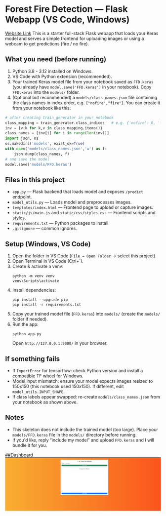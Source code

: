 # Forest Fire Detection — Flask Webapp (VS Code, Windows)
[Website Link](https://forestfiredetection-2.onrender.com)
This is a starter full-stack Flask webapp that loads your Keras model and serves a simple frontend
for uploading images or using a webcam to get predictions (fire / no fire).

## What you need (before running)
1. Python 3.8 - 3.12 installed on Windows.
2. VS Code with Python extension (recommended).
3. Your trained Keras model file from your notebook saved as `FFD.keras` (you already have `model.save('FFD.keras')` in your notebook). Copy `FFD.keras` into the `models/` folder.
4. (Optional but recommended) a `models/class_names.json` file containing the class names in index order, e.g. `["nofire","fire"]`.
   You can create it from your notebook like this:

```python
# after creating train_generator in your notebook
class_mapping = train_generator.class_indices   # e.g. {'nofire': 0, 'fire': 1}
inv = {v:k for k,v in class_mapping.items()}
class_names = [inv[i] for i in range(len(inv))]
import json, os
os.makedirs('models', exist_ok=True)
with open('models/class_names.json','w') as f:
    json.dump(class_names, f)
# and save the model
model.save('models/FFD.keras')
```

## Files in this project
- `app.py` — Flask backend that loads model and exposes `/predict` endpoint.
- `model_utils.py` — Loads model and preprocesses images.
- `templates/index.html` — Frontend page to upload or capture images.
- `static/js/main.js` and `static/css/styles.css` — Frontend scripts and styles.
- `requirements.txt` — Python packages to install.
- `.gitignore` — common ignores.

## Setup (Windows, VS Code)
1. Open the folder in VS Code (`File → Open Folder` → select this project).
2. Open Terminal in VS Code (Ctrl+`).
3. Create & activate a venv:
   ```
   python -m venv venv
   venv\Scripts\activate
   ```
4. Install dependencies:
   ```
   pip install --upgrade pip
   pip install -r requirements.txt
   ```
5. Copy your trained model file (`FFD.keras`) into `models/` (create the `models/` folder if needed).
6. Run the app:
   ```
   python app.py
   ```
   Open `http://127.0.0.1:5000/` in your browser.

## If something fails
- If `ImportError` for tensorflow: check Python version and install a compatible TF wheel for Windows.
- Model input mismatch: ensure your model expects images resized to 150x150 (this notebook used 150x150). If different, edit `model_utils.INPUT_SHAPE`.
- If class labels appear swapped: re-create `models/class_names.json` from your notebook as shown above.

## Notes
- This skeleton does not include the trained model (too large). Place your `models/FFD.keras` file in the `models/` directory before running.
- If you'd like, reply “include my model” and upload `FFD.keras` and I will bundle it for you.

##Dashboard
![image alt](https://github.com/Pradya1729/ForestFireDetection/blob/54cc7366d1dbeaa0a030f95d461d03a15534eb5f/Screenshot%202025-08-12%20222550.png)
